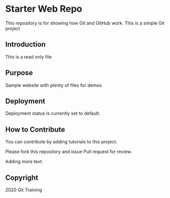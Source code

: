 # Starter Web Repo

This repository is for showing how Git and GitHub work. This is a simple Git project

## Introduction

This is a read only file

## Purpose

Sample website with plenty of files for demos

## Deployment

Deployment status is currently set to default.

## How to Contribute

You can contribute by adding tutorials to this project.

Please fork this repository and issue Pull request for review.

Adding more text.

## Copyright

2020 Git Training